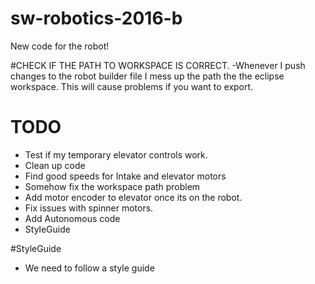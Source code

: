 # sw-robotics-2016-b
New code for the robot!

#CHECK IF THE PATH TO WORKSPACE IS CORRECT.
-Whenever I push changes to the robot builder file I mess up the path the the eclipse workspace. This will cause problems if you want to export.

# TODO
- Test if my temporary elevator controls work.
- Clean up code
- Find good speeds for Intake and elevator motors
- Somehow fix the workspace path problem
- Add motor encoder to elevator once its on the robot.
- Fix issues with spinner motors.
- Add Autonomous code
- StyleGuide

#StyleGuide
- We need to follow a style guide


